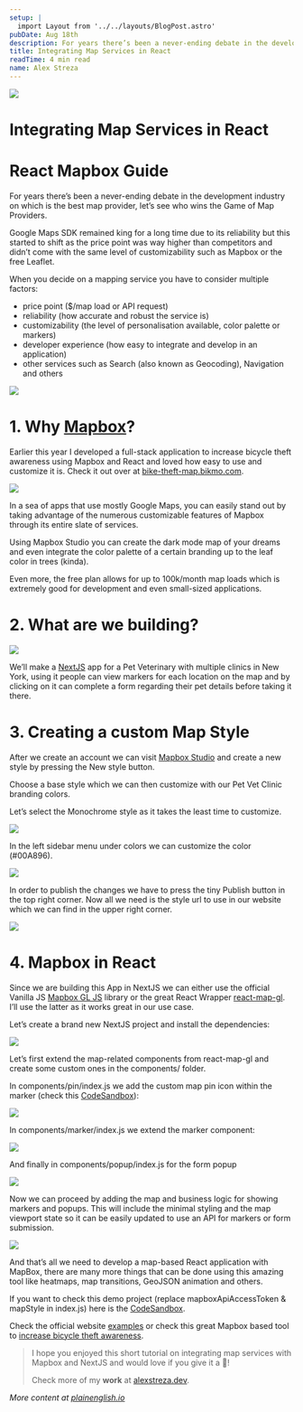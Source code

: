 ```yaml
---
setup: |
  import Layout from '../../layouts/BlogPost.astro'
pubDate: Aug 18th
description: For years there’s been a never-ending debate in the development industry on which is the best map provider, let’s see who wins the Game of Map Providers. Google Maps SDK remained king for a long time…
title: Integrating Map Services in React
readTime: 4 min read
name: Alex Streza
---
```


![](https://miro.medium.com/max/1400/0*bcucYGcemS9QQ7qp)

# Integrating Map Services in React

# React Mapbox Guide

For years there’s been a never-ending debate in the development industry on which is the best map provider, let’s see who wins the Game of Map Providers.

Google Maps SDK remained king for a long time due to its reliability but this started to shift as the price point was way higher than competitors and didn’t come with the same level of customizability such as Mapbox or the free Leaflet.

When you decide on a mapping service you have to consider multiple factors:

- price point ($/map load or API request)
- reliability (how accurate and robust the service is)
- customizability (the level of personalisation available, color palette or markers)
- developer experience (how easy to integrate and develop in an application)
- other services such as Search (also known as Geocoding), Navigation and others

![](https://miro.medium.com/max/1000/0*YCsDSMz_cLWDA-h5)

# 1\. Why [Mapbox](https://www.mapbox.com/)?

Earlier this year I developed a full-stack application to increase bicycle theft awareness using Mapbox and React and loved how easy to use and customize it is. Check it out over at [bike-theft-map.bikmo.com](https://bike-theft-map.bikmo.com/).

![](https://miro.medium.com/max/1400/0*ufznDnQ2BCn9Z0Kx)

In a sea of apps that use mostly Google Maps, you can easily stand out by taking advantage of the numerous customizable features of Mapbox through its entire slate of services.

Using Mapbox Studio you can create the dark mode map of your dreams and even integrate the color palette of a certain branding up to the leaf color in trees (kinda).

Even more, the free plan allows for up to 100k/month map loads which is extremely good for development and even small-sized applications.

# 2\. What are we building?

![](https://miro.medium.com/max/1400/0*XapYfE2iyzxw_FUr)

We’ll make a [NextJS](https://nextjs.org/) app for a Pet Veterinary with multiple clinics in New York, using it people can view markers for each location on the map and by clicking on it can complete a form regarding their pet details before taking it there.

# 3\. Creating a custom Map Style

After we create an account we can visit [Mapbox Studio](https://studio.mapbox.com/) and create a new style by pressing the New style button.

Choose a base style which we can then customize with our Pet Vet Clinic branding colors.

Let’s select the Monochrome style as it takes the least time to customize.

![](https://miro.medium.com/max/1400/0*syjqGBcWD6GA7hjm)

In the left sidebar menu under colors we can customize the color (#00A896).

![](https://miro.medium.com/max/1400/0*SKVMeLcQ6GqUM-oy)

In order to publish the changes we have to press the tiny Publish button in the top right corner. Now all we need is the style url to use in our website which we can find in the upper right corner.

![](https://miro.medium.com/max/1400/0*kpS4tRwhMPUSB7Wp)

# 4\. Mapbox in React

Since we are building this App in NextJS we can either use the official Vanilla JS [Mapbox GL JS](https://docs.mapbox.com/mapbox-gl-js/example/) library or the great React Wrapper [react-map-gl](https://visgl.github.io/react-map-gl/). I’ll use the latter as it works great in our use case.

Let’s create a brand new NextJS project and install the dependencies:

![](https://miro.medium.com/max/1400/1*2LMrBK0aJXCMe4bpjn6uCQ.png)

Let’s first extend the map-related components from react-map-gl and create some custom ones in the components/ folder.

In components/pin/index.js we add the custom map pin icon within the marker (check this [CodeSandbox](https://codesandbox.io/s/react-mapbox-example-t7xv0?file=/pages/index.js)):

![](https://miro.medium.com/max/1400/1*R3ERu6Ss42qm5OzvMm_XXw.png)

In components/marker/index.js we extend the marker component:

![](https://miro.medium.com/max/1400/1*LoTCYIClalhxt1gyJkcWvA.png)

And finally in components/popup/index.js for the form popup

![](https://miro.medium.com/max/1400/1*Ls1WOC55SOpjETPrCeySZA.png)

Now we can proceed by adding the map and business logic for showing markers and popups. This will include the minimal styling and the map viewport state so it can be easily updated to use an API for markers or form submission.

![](https://miro.medium.com/max/1400/1*HElcQN1WmU2NKt-wxtrFqw.png)

And that’s all we need to develop a map-based React application with MapBox, there are many more things that can be done using this amazing tool like heatmaps, map transitions, GeoJSON animation and others.

If you want to check this demo project (replace mapboxApiAccessToken & mapStyle in index.js) here is the [CodeSandbox](https://codesandbox.io/s/react-mapbox-example-t7xv0?file=/pages/index.js).

Check the official website [examples](https://visgl.github.io/react-map-gl/examples) or check this great Mapbox based tool to [increase bicycle theft awareness](https://bike-theft-map.bikmo.com/).

> I hope you enjoyed this short tutorial on integrating map services with Mapbox and NextJS and would love if you give it a 🦄!
>
> Check more of my **work** at [alexstreza.dev](http://alexstreza.dev/).

_More content at_ [_plainenglish.io_](http://plainenglish.io/)
